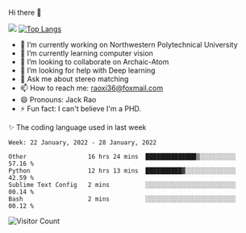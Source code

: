 Hi there 👋

![](https://github-readme-stats.vercel.app/api?username=Raohaocheng)
[![Top Langs](https://github-readme-stats.vercel.app/api/top-langs/?username=Raohaocheng&layout=compact)](https://github.com/anuraghazra/github-readme-stats)

- 🔭 I’m currently working on Northwestern Polytechnical University
- 🌱 I’m currently learning computer vision
- 👯 I’m looking to collaborate on Archaic-Atom
- 🤔 I’m looking for help with Deep learning
- 💬 Ask me about stereo matching
- 📫 How to reach me: raoxi36@foxmail.com
- 😄 Pronouns: Jack Rao
- ⚡ Fun fact: I can't believe I'm a PHD.

✨ The coding language used in last week
<!--START_SECTION:waka-->
```text
Week: 22 January, 2022 - 28 January, 2022

Other                 16 hrs 24 mins  ██████████████▒░░░░░░░░░░   57.16 % 
Python                12 hrs 13 mins  ██████████▓░░░░░░░░░░░░░░   42.59 % 
Sublime Text Config   2 mins          ░░░░░░░░░░░░░░░░░░░░░░░░░   00.14 % 
Bash                  2 mins          ░░░░░░░░░░░░░░░░░░░░░░░░░   00.12 % 
```
<!--END_SECTION:waka-->

![Visitor Count](https://profile-counter.glitch.me/Raohaocheng/count.svg)
